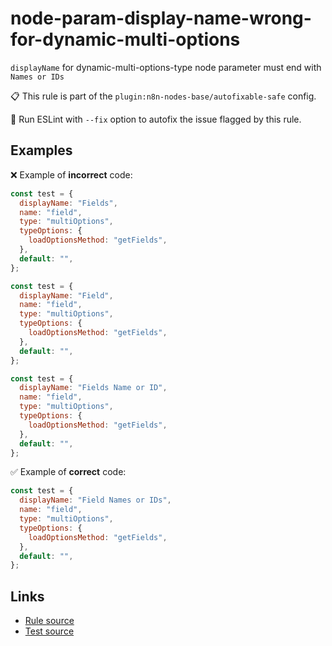 [//]: # "File generated from a template. Do not edit this file directly."

# node-param-display-name-wrong-for-dynamic-multi-options

`displayName` for dynamic-multi-options-type node parameter must end with `Names or IDs`

📋 This rule is part of the `plugin:n8n-nodes-base/autofixable-safe` config.

🔧 Run ESLint with `--fix` option to autofix the issue flagged by this rule.

## Examples

❌ Example of **incorrect** code:

```js
const test = {
  displayName: "Fields",
  name: "field",
  type: "multiOptions",
  typeOptions: {
    loadOptionsMethod: "getFields",
  },
  default: "",
};

const test = {
  displayName: "Field",
  name: "field",
  type: "multiOptions",
  typeOptions: {
    loadOptionsMethod: "getFields",
  },
  default: "",
};

const test = {
  displayName: "Fields Name or ID",
  name: "field",
  type: "multiOptions",
  typeOptions: {
    loadOptionsMethod: "getFields",
  },
  default: "",
};
```

✅ Example of **correct** code:

```js
const test = {
  displayName: "Field Names or IDs",
  name: "field",
  type: "multiOptions",
  typeOptions: {
    loadOptionsMethod: "getFields",
  },
  default: "",
};
```

## Links

- [Rule source](../../lib/rules/node-param-display-name-wrong-for-dynamic-multi-options.ts)
- [Test source](../../tests/node-param-display-name-wrong-for-dynamic-multi-options.test.ts)
